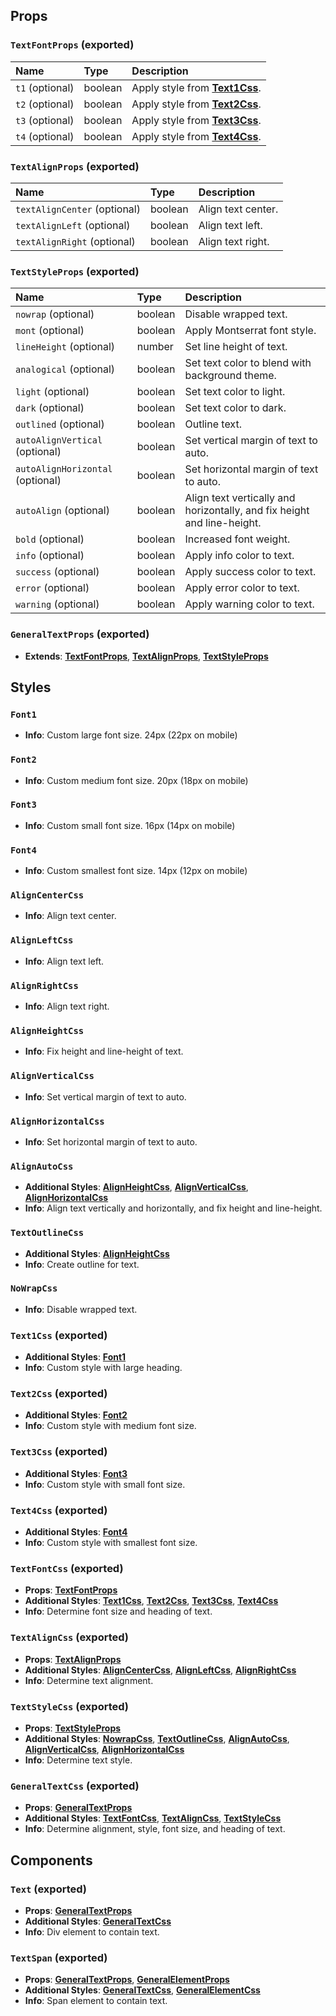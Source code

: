 ## Props

### `TextFontProps` (exported)

| Name | Type | Description                                                          |
| :--- | :--- | :------------------------------------------------------------------- |
| `t1` (optional) | boolean | Apply style from [**Text1Css**](/docs/dev-docs/frontend/components/atoms/Typography#text1css-exported).
| `t2` (optional) | boolean | Apply style from [**Text2Css**](/docs/dev-docs/frontend/components/atoms/Typography#text2css-exported).
| `t3` (optional) | boolean | Apply style from [**Text3Css**](/docs/dev-docs/frontend/components/atoms/Typography#text3css-exported).
| `t4` (optional) | boolean | Apply style from [**Text4Css**](/docs/dev-docs/frontend/components/atoms/Typography#text4css-exported).

### `TextAlignProps` (exported)

| Name | Type | Description                                                          |
| :--- | :--- | :------------------------------------------------------------------- |
| `textAlignCenter` (optional) | boolean | Align text center.
| `textAlignLeft` (optional) | boolean | Align text left.
| `textAlignRight` (optional) | boolean | Align text right.

### `TextStyleProps` (exported)

| Name | Type | Description                                                          |
| :--- | :--- | :------------------------------------------------------------------- |
| `nowrap` (optional) | boolean | Disable wrapped text.
| `mont` (optional) | boolean | Apply Montserrat font style.
| `lineHeight` (optional) | number | Set line height of text.
| `analogical` (optional) | boolean | Set text color to blend with background theme.
| `light` (optional) | boolean | Set text color to light.
| `dark` (optional) | boolean | Set text color to dark.
| `outlined` (optional) | boolean | Outline text.
| `autoAlignVertical` (optional) | boolean | Set vertical margin of text to auto.
| `autoAlignHorizontal` (optional) | boolean | Set horizontal margin of text to auto.
| `autoAlign` (optional) | boolean | Align text vertically and horizontally, and fix height and line-height.
| `bold` (optional) | boolean | Increased font weight.
| `info` (optional) | boolean | Apply info color to text.
| `success` (optional) | boolean | Apply success color to text.
| `error` (optional) | boolean | Apply error color to text.
| `warning` (optional) | boolean | Apply warning color to text.

### `GeneralTextProps` (exported)
- **Extends**: [**TextFontProps**](/docs/dev-docs/frontend/components/atoms/Typography#textfontprops-exported), [**TextAlignProps**](/docs/dev-docs/frontend/components/atoms/Typography#textalignprops-exported), [**TextStyleProps**](/docs/dev-docs/frontend/components/atoms/Typography#textstyleprops-exported)

## Styles

### `Font1`
- **Info**: Custom large font size. 24px (22px on mobile)

### `Font2`
- **Info**: Custom medium font size. 20px (18px on mobile)

### `Font3`
- **Info**: Custom small font size. 16px (14px on mobile)

### `Font4`
- **Info**: Custom smallest font size. 14px (12px on mobile)

### `AlignCenterCss`
- **Info**: Align text center.

### `AlignLeftCss`
- **Info**: Align text left.

### `AlignRightCss`
- **Info**: Align text right.

### `AlignHeightCss`
- **Info**: Fix height and line-height of text.

### `AlignVerticalCss`
- **Info**: Set vertical margin of text to auto.

### `AlignHorizontalCss`
- **Info**: Set horizontal margin of text to auto.

### `AlignAutoCss`
- **Additional Styles**: [**AlignHeightCss**](/docs/dev-docs/frontend/components/atoms/Typography#alignheightcss), [**AlignVerticalCss**](/docs/dev-docs/frontend/components/atoms/Typography#alignverticalcss), [**AlignHorizontalCss**](/docs/dev-docs/frontend/components/atoms/Typography#alignhorizontalcss)
- **Info**: Align text vertically and horizontally, and fix height and line-height.

### `TextOutlineCss`
- **Additional Styles**: [**AlignHeightCss**](/docs/dev-docs/frontend/components/atoms/Typography#alignheightcss)
- **Info**: Create outline for text.

### `NoWrapCss`
- **Info**: Disable wrapped text.

### `Text1Css` (exported)
- **Additional Styles**: [**Font1**](/docs/dev-docs/frontend/components/atoms/Typography#font1)
- **Info**: Custom style with large heading.

### `Text2Css` (exported)
- **Additional Styles**: [**Font2**](/docs/dev-docs/frontend/components/atoms/Typography#font2)
- **Info**: Custom style with medium font size.

### `Text3Css` (exported)
- **Additional Styles**: [**Font3**](/docs/dev-docs/frontend/components/atoms/Typography#font3)
- **Info**: Custom style with small font size.

### `Text4Css` (exported)
- **Additional Styles**: [**Font4**](/docs/dev-docs/frontend/components/atoms/Typography#font4)
- **Info**: Custom style with smallest font size.

### `TextFontCss` (exported)
- **Props**: [**TextFontProps**](/docs/dev-docs/frontend/components/atoms/Typography#textfontprops-exported)
- **Additional Styles**: [**Text1Css**](/docs/dev-docs/frontend/components/atoms/Typography#text1css-exported), [**Text2Css**](/docs/dev-docs/frontend/components/atoms/Typography#text2css-exported), [**Text3Css**](/docs/dev-docs/frontend/components/atoms/Typography#text3css-exported), [**Text4Css**](/docs/dev-docs/frontend/components/atoms/Typography#text4css-exported)
- **Info**: Determine font size and heading of text.

### `TextAlignCss` (exported)
- **Props**: [**TextAlignProps**](/docs/dev-docs/frontend/components/atoms/Typography#textalignprops-exported)
- **Additional Styles**: [**AlignCenterCss**](/docs/dev-docs/frontend/components/atoms/Typography#aligncentercss), [**AlignLeftCss**](/docs/dev-docs/frontend/components/atoms/Typography#alignleftcss), [**AlignRightCss**](/docs/dev-docs/frontend/components/atoms/Typography#alignrightcss)
- **Info**: Determine text alignment.

### `TextStyleCss` (exported)
- **Props**: [**TextStyleProps**](/docs/dev-docs/frontend/components/atoms/Typography#textstyleprops-exported)
- **Additional Styles**: [**NowrapCss**](/docs/dev-docs/frontend/components/atoms/Typography#nowrapcss), [**TextOutlineCss**](/docs/dev-docs/frontend/components/atoms/Typography#textoutlinecss), [**AlignAutoCss**](/docs/dev-docs/frontend/components/atoms/Typography#alignautocss), [**AlignVerticalCss**](/docs/dev-docs/frontend/components/atoms/Typography#alignverticalcss), [**AlignHorizontalCss**](/docs/dev-docs/frontend/components/atoms/Typography#alignhorizontalcss)
- **Info**: Determine text style.

### `GeneralTextCss` (exported)
- **Props**: [**GeneralTextProps**](/docs/dev-docs/frontend/components/atoms/Typography#generaltextprops-exported)
- **Additional Styles**: [**TextFontCss**](/docs/dev-docs/frontend/components/atoms/Typography#textfontcss-exported), [**TextAlignCss**](/docs/dev-docs/frontend/components/atoms/Typography#textaligncss-exported), [**TextStyleCss**](/docs/dev-docs/frontend/components/atoms/Typography#textstylecss-exported)
- **Info**: Determine alignment, style, font size, and heading of text.

## Components

### `Text` (exported)
- **Props**: [**GeneralTextProps**](/docs/dev-docs/frontend/components/atoms/Typography#generaltextprops-exported)
- **Additional Styles**: [**GeneralTextCss**](/docs/dev-docs/frontend/components/atoms/Typography#generaltextcss-exported)
- **Info**: Div element to contain text.

### `TextSpan` (exported)
- **Props**: [**GeneralTextProps**](/docs/dev-docs/frontend/components/atoms/Typography#generaltextprops-exported), [**GeneralElementProps**](/docs/dev-docs/frontend/components/general-interfaces#generalelementprops-exported)
- **Additional Styles**: [**GeneralTextCss**](/docs/dev-docs/frontend/components/atoms/Typography#generaltextcss-exported), [**GeneralElementCss**](/docs/dev-docs/frontend/components/general-interfaces#generalelementcss-exported)
- **Info**: Span element to contain text.
